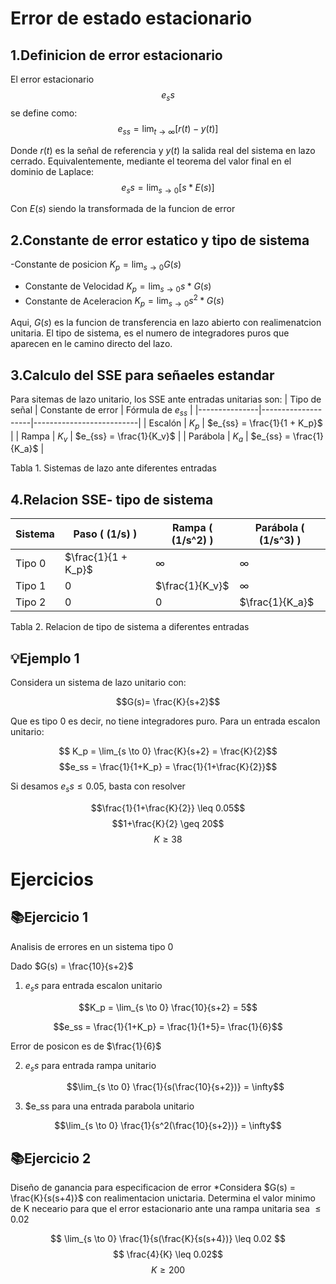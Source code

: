 # Error de estado estacionario

## 1.Definicion de error estacionario  

El error estacionario $$e_ss$$ se define como:
$$e_{ss} = \lim_{t \to \infty} \left[ r(t) - y(t) \right]$$

Donde $r(t)$ es la señal de referencia  y $y(t)$ la salida real del sistema en lazo cerrado. Equivalentemente, mediante el teorema del valor final en el dominio de Laplace:
$$e_ss = \lim_{s \to 0} [s*E(s)]$$

Con $E(s)$ siendo la transformada de la funcion de error

## 2.Constante de error estatico y tipo de sistema

-Constante de posicion $K_p = \lim_{s \to 0} G(s)$
- Constante de Velocidad $K_p = \lim_{s \to 0}  s*G(s)$
- Constante de Aceleracion $K_p = \lim_{s \to 0}  s^2*G(s)$

Aqui, $G(s)$ es la funcion de transferencia en lazo abierto con realimenatcion unitaria. El tipo de sistema, es el numero de integradores puros que aparecen en le camino directo del lazo.

## 3.Calculo del SSE para señaeles estandar 

Para sitemas de lazo unitario, los SSE ante entradas unitarias son:
| Tipo de señal | Constante de error | Fórmula de $e_{ss}$ |
|---------------|--------------------|--------------------------|
| Escalón       | $K_p$          | $e_{ss} = \frac{1}{1 + K_p}$ |
| Rampa         | $K_v$          | $e_{ss} = \frac{1}{K_v}$     |
| Parábola      | $K_a$         | $e_{ss} = \frac{1}{K_a}$      |

Tabla 1. Sistemas de lazo ante diferentes entradas

## 4.Relacion SSE- tipo de sistema

| Sistema | Paso \( (1/s) \) | Rampa \( (1/s^2) \) | Parábola \( (1/s^3) \) |
|---------|------------------|---------------------|------------------------|
| Tipo 0  | $\frac{1}{1 + K_p}$ | $\infty$         | $\infty$               |
| Tipo 1  | 0                   |$\frac{1}{K_v}$   | $\infty$               |
| Tipo 2  |  0                  | 0                | $\frac{1}{K_a}$        |

Tabla 2. Relacion de tipo de sistema a diferentes entradas

## 💡Ejemplo 1

Considera un sistema de lazo unitario con:

$$G(s)= \frac{K}{s+2}$$
 
Que es tipo 0 es decir, no tiene integradores puro. Para un entrada escalon unitario:

$$ K_p = \lim_{s \to 0} \frac{K}{s+2} = \frac{K}{2}$$
$$e_ss = \frac{1}{1+K_p} = \frac{1}{1+\frac{K}{2}}$$

Si desamos $e_ss \leq 0.05$, basta con resolver 

$$\frac{1}{1+\frac{K}{2}} \leq 0.05$$
$$1+\frac{K}{2} \geq 20$$
$$K \geq 38$$

# Ejercicios

## 📚Ejercicio  1
Analisis de errores  en un sistema tipo 0

Dado $G(s) = \frac{10}{s+2}$

1. $e_ss$ para entrada escalon unitario

$$K_p = \lim_{s \to 0} \frac{10}{s+2} = 5$$

$$e_ss = \frac{1}{1+K_p} = \frac{1}{1+5}= \frac{1}{6}$$

Error de posicon es de $\frac{1}{6}$

2. $e_ss$ para entrada rampa unitario

   $$\lim_{s \to 0} \frac{1}{s(\frac{10}{s+2})} = \infty$$

3. $e_ss para  una entrada parabola unitario

 $$\lim_{s \to 0} \frac{1}{s^2(\frac{10}{s+2})} = \infty$$   

 ## 📚Ejercicio 2
 Diseño de ganancia para especificacion de error
 *Considera $G(s) = \frac{K}{s(s+4)}$ con realimentacion unictaria. Determina el valor minimo de K neceario para que el error estacionario ante una rampa unitaria sea $\leq 0.02$

$$ \lim_{s \to 0} \frac{1}{s(\frac{K}{s(s+4})} \leq 0.02 $$
$$ \frac{4}{K} \leq 0.02$$
$$K \geq 200$$
   
   
